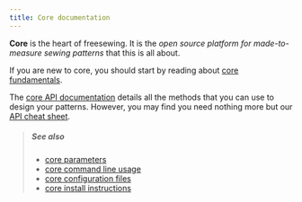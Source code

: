 ```yaml
---
title: Core documentation
---
```


**Core** is the heart of freesewing. It is the  *open source platform for made-to-measure sewing patterns* that this is all about.

If you are new to core, you should start by reading about [core fundamentals](/docs/core/fundamentals).

The [core API documentation](/docs/core/api) details all the methods that you can use to design your patterns.
However, you may find you need nothing more but our [API cheat sheet](/cheatsheet.pdf).

> ##### See also
>
> - [core parameters](/docs/core/parameters)
> - [core command line usage](/docs/core/cli)
> - [core configuration files](/docs/core/config)
> - [core install instructions](/docs/core/install)

